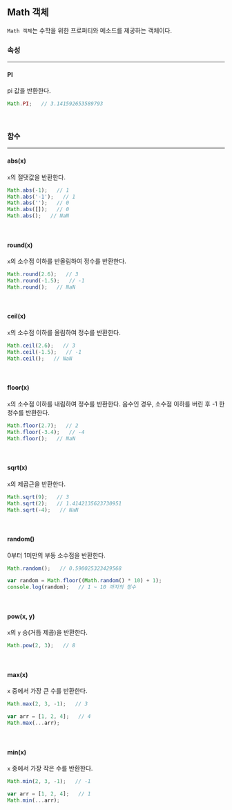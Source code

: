 
## Math 객체

`Math 객체`는 수학을 위한 프로퍼티와 메소드를 제공하는 객체이다.

### 속성
---

#### PI

pi 값을 반환한다.

```javascript
Math.PI;   // 3.141592653589793
```

<br>

### 함수
---

#### abs(x)

`x`의 절댓값을 반환한다.

```javascript
Math.abs(-1);   // 1
Math.abs('-1');   // 1
Math.abs('');   // 0
Math.abs([]);   // 0
Math.abs();   // NaN
```

<br>

#### round(x)

`x`의 소수점 이하를 반올림하여 정수를 반환한다.

```javascript
Math.round(2.6);   // 3
Math.round(-1.5);   // -1
Math.round();   // NaN
```

<br>

#### ceil(x)

`x`의 소수점 이하를 올림하여 정수를 반환한다.

```javascript
Math.ceil(2.6);   // 3
Math.ceil(-1.5);   // -1
Math.ceil();   // NaN
```

<br>

#### floor(x)

`x`의 소수점 이하를 내림하여 정수를 반환한다. 음수인 경우, 소수점 이하를 버린 후 -1 한 정수를 반환한다.

```javascript
Math.floor(2.7);   // 2
Math.floor(-3.4);   // -4
Math.floor();   // NaN
```

<br>

#### sqrt(x)

`x`의 제곱근을 반환한다.

```javascript
Math.sqrt(9);   // 3
Math.sqrt(2);   // 1.4142135623730951
Math.sqrt(-4);   // NaN
```

<br>

#### random()

0부터 1미만의 부동 소수점을 반환한다.

```javascript
Math.random();   // 0.590025323429568

var random = Math.floor((Math.random() * 10) + 1);
console.log(random);   // 1 ~ 10 까지의 정수
```

<br>

#### pow(x, y)

`x`의 `y` 승(거듭 제곱)을 반환한다.

```javascript
Math.pow(2, 3);   // 8
```

<br>

#### max(x)

`x` 중에서 가장 큰 수를 반환한다.

```javascript
Math.max(2, 3, -1);   // 3

var arr = [1, 2, 4];   // 4
Math.max(...arr);
```

<br>

#### min(x)

`x` 중에서 가장 작은 수를 반환한다.

```javascript
Math.min(2, 3, -1);   // -1

var arr = [1, 2, 4];   // 1
Math.min(...arr);
```
